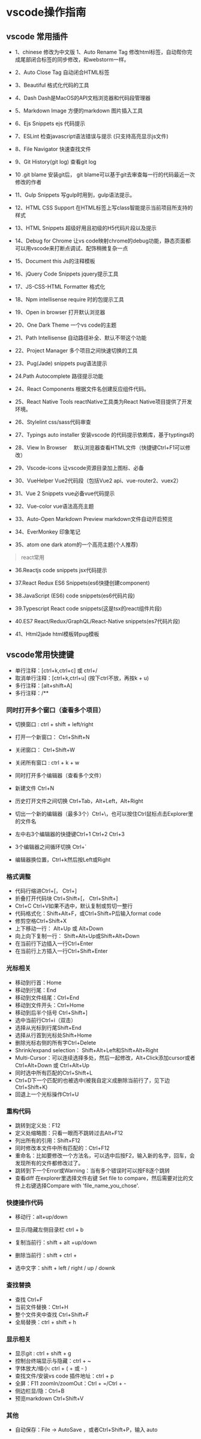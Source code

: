 # vscode操作指南

## vscode 常用插件

- 1、chinese 修改为中文版 1、Auto Rename Tag 修改html标签，自动帮你完成尾部闭合标签的同步修改，和webstorm一样。

- 2、Auto Close Tag 自动闭合HTML标签

- 3、Beautiful 格式化代码的工具

- 4、Dash Dash是MacOS的API文档浏览器和代码段管理器

- 5、Markdown Image 方便的markdown 图片插入工具

- 6、Ejs Snippets ejs 代码提示

- 7、ESLint 检查javascript语法错误与提示 (只支持高亮显示js文件)

- 8、File Navigator 快速查找文件

- 9、Git History(git log) 查看git log

- 10 .git blame 安装git后， git blame可以基于git去审查每一行的代码最近一次修改的作者

- 11、Gulp Snippets 写gulp时用到，gulp语法提示。

- 12、HTML CSS Support 在HTML标签上写class智能提示当前项目所支持的样式

- 13、HTML Snippets 超级好用且初级的H5代码片段以及提示

- 14、Debug for Chrome 让vs code映射chrome的debug功能，静态页面都可以用vscode来打断点调试、配饰稍微复杂一点

- 15、Document this Js的注释模板

- 16、jQuery Code Snippets jquery提示工具

- 17、JS-CSS-HTML Formatter 格式化

- 18、Npm intellisense require 时的包提示工具

- 19、Open in browser 打开默认浏览器

- 20、One Dark Theme 一个vs code的主题

- 21、Path Intellisense 自动路径补全、默认不带这个功能

- 22、Project Manager 多个项目之间快速切换的工具

- 23、Pug(Jade) snippets pug语法提示

- 24.Path Autocomplete 路径提示功能

- 24、React Components 根据文件名创建反应组件代码。

- 25、React Native Tools reactNative工具类为React Native项目提供了开发环境。

- 26、Stylelint css/sass代码审查

- 27、Typings auto installer 安装vscode 的代码提示依赖库，基于typtings的

- 28、View In Browser 　默认浏览器查看HTML文件（快捷键Ctrl+F1可以修改）

- 29、Vscode-icons 让vscode资源目录加上图标、必备

- 30、VueHelper Vue2代码段（包括Vue2 api、vue-router2、vuex2）

- 31、Vue 2 Snippets vue必备vue代码提示

- 32、Vue-color vue语法高亮主题

- 33、Auto-Open Markdown Preview markdown文件自动开启预览

- 34、EverMonkey 印象笔记

- 35、atom one dark atom的一个高亮主题(个人推荐)

> react常用

- 36.Reactjs code snippets jsx代码提示

- 37.React Redux ES6 Snippets(es6快捷创建component)

- 38.JavaScript (ES6) code snippets(es6代码片段)

- 39.Typescript React code snippets(这是tsx的react组件片段)

- 40.ES7 React/Redux/GraphQL/React-Native snippets(es7代码片段)

- 41、Html2jade html模板转pug模板

## vscode常用快捷键

- 单行注释：[ctrl+k,ctrl+c] 或 ctrl+/
- 取消单行注释：[ctrl+k,ctrl+u] (按下ctrl不放，再按k + u)
- 多行注释：[alt+shift+A]
- 多行注释：/**

### 同时打开多个窗口（查看多个项目）

- 切换窗口 : ctrl + shift + left/right
- 打开一个新窗口： Ctrl+Shift+N
- 关闭窗口： Ctrl+Shift+W
- 关闭所有窗口 : ctrl + k + w
- 同时打开多个编辑器（查看多个文件）

- 新建文件 Ctrl+N
- 历史打开文件之间切换 Ctrl+Tab，Alt+Left，Alt+Right
- 切出一个新的编辑器（最多3个）Ctrl+\，也可以按住Ctrl鼠标点击Explorer里的文件名
- 左中右3个编辑器的快捷键Ctrl+1 Ctrl+2 Ctrl+3
- 3个编辑器之间循环切换 Ctrl+`
- 编辑器换位置，Ctrl+k然后按Left或Right

### 格式调整

- 代码行缩进Ctrl+[， Ctrl+]
- 折叠打开代码块 Ctrl+Shift+[， Ctrl+Shift+]
- Ctrl+C Ctrl+V如果不选中，默认复制或剪切一整行
- 代码格式化：Shift+Alt+F，或Ctrl+Shift+P后输入format code
- 修剪空格Ctrl+Shift+X
- 上下移动一行： Alt+Up 或 Alt+Down
- 向上向下复制一行： Shift+Alt+Up或Shift+Alt+Down
- 在当前行下边插入一行Ctrl+Enter
- 在当前行上方插入一行Ctrl+Shift+Enter

### 光标相关

- 移动到行首：Home
- 移动到行尾：End
- 移动到文件结尾：Ctrl+End
- 移动到文件开头：Ctrl+Home
- 移动到后半个括号 Ctrl+Shift+]
- 选中当前行Ctrl+i（双击）
- 选择从光标到行尾Shift+End
- 选择从行首到光标处Shift+Home
- 删除光标右侧的所有字Ctrl+Delete
- Shrink/expand selection： Shift+Alt+Left和Shift+Alt+Right
- Multi-Cursor：可以连续选择多处，然后一起修改，Alt+Click添加cursor或者Ctrl+Alt+Down 或 Ctrl+Alt+Up
- 同时选中所有匹配的Ctrl+Shift+L
- Ctrl+D下一个匹配的也被选中(被我自定义成删除当前行了，见下边Ctrl+Shift+K)
- 回退上一个光标操作Ctrl+U

### 重构代码

- 跳转到定义处：F12
- 定义处缩略图：只看一眼而不跳转过去Alt+F12
- 列出所有的引用：Shift+F12
- 同时修改本文件中所有匹配的：Ctrl+F12
- 重命名：比如要修改一个方法名，可以选中后按F2，输入新的名字，回车，会发现所有的文件都修改过了。
- 跳转到下一个Error或Warning：当有多个错误时可以按F8逐个跳转
- 查看diff 在explorer里选择文件右键 Set file to compare，然后需要对比的文件上右键选择Compare with 'file_name_you_chose'.

### 快捷操作代码

- 移动行：alt+up/down

- 显示/隐藏左侧目录栏 ctrl + b

- 复制当前行：shift + alt +up/down

- 删除当前行：shift + ctrl + 
- 选中文字：shift + left / right / up / downk

### 查找替换

- 查找 Ctrl+F
- 当前文件替换：Ctrl+H
- 整个文件夹中查找 Ctrl+Shift+F
- 全局替换：ctrl + shift + h

### 显示相关

- 显示git : ctrl + shift + g
- 控制台终端显示与隐藏：ctrl + ~
- 字体放大/缩小: ctrl + ( + 或 - )
- 查找文件/安装vs code 插件地址：ctrl + p
- 全屏：F11
zoomIn/zoomOut：Ctrl + =/Ctrl + -
- 侧边栏显/隐：Ctrl+B
- 预览markdown Ctrl+Shift+V

### 其他

- 自动保存：File -> AutoSave ，或者Ctrl+Shift+P，输入 auto